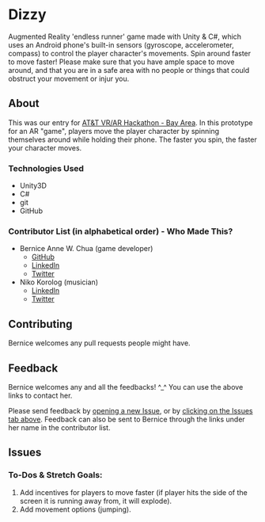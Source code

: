 # Dizzy
Augmented Reality 'endless runner' game made with Unity & C#, which uses an Android phone's built-in sensors (gyroscope, accelerometer, compass) to control the player character's movements.  Spin around faster to move faster!  Please make sure that you have ample space to move around, and that you are in a safe area with no people or things that could obstruct your movement or injur you.

## About
This was our entry for [AT&T VR/AR Hackathon - Bay Area](https://www.eventbrite.com/e/att-vrar-hackathon-bay-area-tickets-33467242423#).  In this prototype for an AR "game", players move the player character by spinning themselves around while holding their phone.  The faster you spin, the faster your character moves.  

### Technologies Used
- Unity3D
- C#
- git
- GitHub


### Contributor List (in alphabetical order) - Who Made This?
- Bernice Anne W. Chua (game developer)
  - [GitHub](https://github.com/BerniceChua)
  - [LinkedIn](https://linkedin.com/in/bernicechua415)
  - [Twitter](https://twitter.com/ChuaBernice)
- Niko Korolog (musician)
  - [LinkedIn](https://www.linkedin.com/in/niko-korolog-64699834/)
  - [Twitter](https://twitter.com/nikokorolog)

## Contributing

Bernice welcomes any pull requests people might have.


## Feedback

Bernice welcomes any and all the feedbacks! ^_^  You can use the above links to contact her.

Please send feedback by [opening a new Issue](https://github.com/BerniceChua/the-hurt-locker-sweeper/issues/new), or by [clicking on the Issues tab above](https://github.com/BerniceChua/the-hurt-locker-sweeper/issues).  Feedback can also be sent to Bernice through the links under her name in the contributor list.

## Issues
### To-Dos & Stretch Goals:
1. Add incentives for players to move faster (if player hits the side of the screen it is running away from, it will explode).
2. Add movement options (jumping).
